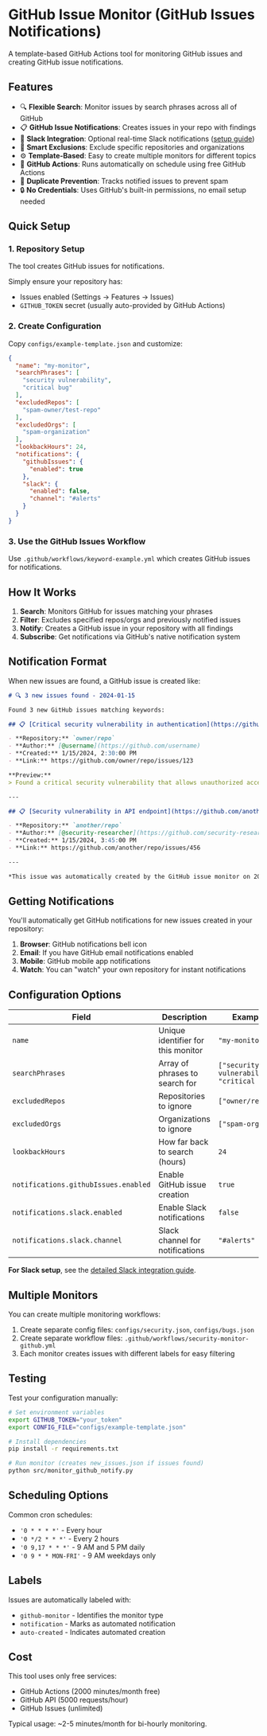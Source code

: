 # GitHub Issue Monitor (GitHub Issues Notifications)

A template-based GitHub Actions tool for monitoring GitHub issues and creating GitHub issue notifications.

## Features

- 🔍 **Flexible Search**: Monitor issues by search phrases across all of GitHub
- 📋 **GitHub Issue Notifications**: Creates issues in your repo with findings
- 💬 **Slack Integration**: Optional real-time Slack notifications ([setup guide](docs/slack-setup.md))
- 🚫 **Smart Exclusions**: Exclude specific repositories and organizations
- ⚙️ **Template-Based**: Easy to create multiple monitors for different topics
- 🤖 **GitHub Actions**: Runs automatically on schedule using free GitHub Actions
- 💾 **Duplicate Prevention**: Tracks notified issues to prevent spam
- 🔒 **No Credentials**: Uses GitHub's built-in permissions, no email setup needed

## Quick Setup

### 1. Repository Setup

The tool creates GitHub issues for notifications.

Simply ensure your repository has:
- Issues enabled (Settings → Features → Issues)
- `GITHUB_TOKEN` secret (usually auto-provided by GitHub Actions)

### 2. Create Configuration

Copy `configs/example-template.json` and customize:

```json
{
  "name": "my-monitor",
  "searchPhrases": [
    "security vulnerability",
    "critical bug"
  ],
  "excludedRepos": [
    "spam-owner/test-repo"
  ],
  "excludedOrgs": [
    "spam-organization"
  ],
  "lookbackHours": 24,
  "notifications": {
    "githubIssues": {
      "enabled": true
    },
    "slack": {
      "enabled": false,
      "channel": "#alerts"
    }
  }
}
```

### 3. Use the GitHub Issues Workflow

Use `.github/workflows/keyword-example.yml` which creates GitHub issues for notifications.

## How It Works

1. **Search**: Monitors GitHub for issues matching your phrases
2. **Filter**: Excludes specified repos/orgs and previously notified issues
3. **Notify**: Creates a GitHub issue in your repository with all findings
4. **Subscribe**: Get notifications via GitHub's native notification system

## Notification Format

When new issues are found, a GitHub issue is created like:

```markdown
# 🔍 3 new issues found - 2024-01-15

Found 3 new GitHub issues matching keywords:

## 📋 [Critical security vulnerability in authentication](https://github.com/owner/repo/issues/123)

- **Repository:** `owner/repo`
- **Author:** [@username](https://github.com/username)
- **Created:** 1/15/2024, 2:30:00 PM
- **Link:** https://github.com/owner/repo/issues/123

**Preview:**
> Found a critical security vulnerability that allows unauthorized access...

---

## 📋 [Security vulnerability in API endpoint](https://github.com/another/repo/issues/456)

- **Repository:** `another/repo`
- **Author:** [@security-researcher](https://github.com/security-researcher)
- **Created:** 1/15/2024, 3:45:00 PM
- **Link:** https://github.com/another/repo/issues/456

---

*This issue was automatically created by the GitHub issue monitor on 2024-01-15*
```

## Getting Notifications

You'll automatically get GitHub notifications for new issues created in your repository:

1. **Browser**: GitHub notifications bell icon
2. **Email**: If you have GitHub email notifications enabled
3. **Mobile**: GitHub mobile app notifications
4. **Watch**: You can "watch" your own repository for instant notifications

## Configuration Options

| Field | Description | Example |
|-------|-------------|---------|
| `name` | Unique identifier for this monitor | `"my-monitor"` |
| `searchPhrases` | Array of phrases to search for | `["security vulnerability", "critical bug"]` |
| `excludedRepos` | Repositories to ignore | `["owner/repo"]` |
| `excludedOrgs` | Organizations to ignore | `["spam-org"]` |
| `lookbackHours` | How far back to search (hours) | `24` |
| `notifications.githubIssues.enabled` | Enable GitHub issue creation | `true` |
| `notifications.slack.enabled` | Enable Slack notifications | `false` |
| `notifications.slack.channel` | Slack channel for notifications | `"#alerts"` |

**For Slack setup**, see the [detailed Slack integration guide](docs/slack-setup.md).

## Multiple Monitors

You can create multiple monitoring workflows:

1. Create separate config files: `configs/security.json`, `configs/bugs.json`
2. Create separate workflow files: `.github/workflows/security-monitor-github.yml`
3. Each monitor creates issues with different labels for easy filtering

## Testing

Test your configuration manually:

```bash
# Set environment variables
export GITHUB_TOKEN="your_token"
export CONFIG_FILE="configs/example-template.json"

# Install dependencies
pip install -r requirements.txt

# Run monitor (creates new_issues.json if issues found)
python src/monitor_github_notify.py
```


## Scheduling Options

Common cron schedules:
- `'0 * * * *'` - Every hour
- `'0 */2 * * *'` - Every 2 hours
- `'0 9,17 * * *'` - 9 AM and 5 PM daily
- `'0 9 * * MON-FRI'` - 9 AM weekdays only

## Labels

Issues are automatically labeled with:
- `github-monitor` - Identifies the monitor type
- `notification` - Marks as automated notification
- `auto-created` - Indicates automated creation

## Cost

This tool uses only free services:
- GitHub Actions (2000 minutes/month free)
- GitHub API (5000 requests/hour)
- GitHub Issues (unlimited)

Typical usage: ~2-5 minutes/month for bi-hourly monitoring.